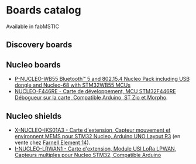 # Boards catalog
Available in fabMSTIC

## Discovery boards

## Nucleo boards
* [P-NUCLEO-WB55 Bluetooth™ 5 and 802.15.4 Nucleo Pack including USB dongle and Nucleo-68 with STM32WB55 MCUs](https://www.st.com/en/evaluation-tools/p-nucleo-wb55.html)
* [NUCLEO-F446RE - Carte de développement, MCU STM32F446RE Débogueur sur la carte, Compatible Arduino, ST Zio et Morpho](https://www.st.com/en/evaluation-tools/nucleo-f446re.html).

## Nucleo shields
* [X-NUCLEO-IKS01A3 - Carte d'extension, Capteur mouvement et environnent MEMS pour STM32 Nucleo, Arduino UNO Layout R3](https://www.st.com/en/ecosystems/x-nucleo-iks01a3.html) (en vente chez [Farnell Element 14](https://fr.farnell.com/stmicroelectronics/x-nucleo-iks01a3/carte-d-extension-stm32-nucleo/dp/3106035)).
* [I-NUCLEO-LRWAN1 -  Carte d'extension, Module USI LoRa LPWAN, Capteurs multiples pour Nucleo STM32, Compatible Arduino](https://www.st.com/en/evaluation-tools/i-nucleo-lrwan1.html)
